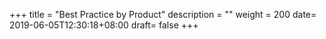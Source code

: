 +++
title = "Best Practice by Product"
description = ""
weight = 200
date= 2019-06-05T12:30:18+08:00
draft= false
+++

